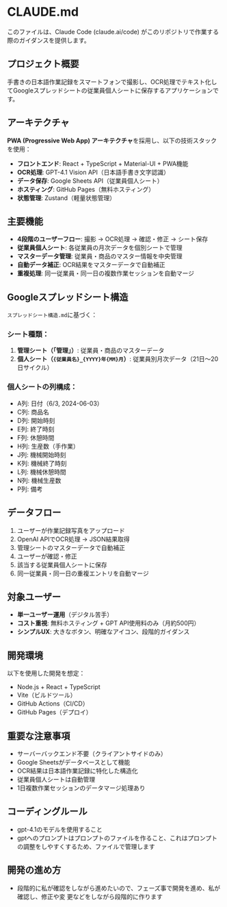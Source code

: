 # CLAUDE.md

このファイルは、Claude Code (claude.ai/code) がこのリポジトリで作業する際のガイダンスを提供します。

## プロジェクト概要

手書きの日本語作業記録をスマートフォンで撮影し、OCR処理でテキスト化してGoogleスプレッドシートの従業員個人シートに保存するアプリケーションです。

## アーキテクチャ

**PWA (Progressive Web App) アーキテクチャ**を採用し、以下の技術スタックを使用：
- **フロントエンド**: React + TypeScript + Material-UI + PWA機能
- **OCR処理**: GPT-4.1 Vision API（日本語手書き文字認識）
- **データ保存**: Google Sheets API（従業員個人シート）
- **ホスティング**: GitHub Pages（無料ホスティング）
- **状態管理**: Zustand（軽量状態管理）

## 主要機能

- **4段階のユーザーフロー**: 撮影 → OCR処理 → 確認・修正 → シート保存
- **従業員個人シート**: 各従業員の月次データを個別シートで管理
- **マスターデータ管理**: 従業員・商品のマスター情報を中央管理
- **自動データ補正**: OCR結果をマスターデータで自動補正
- **重複処理**: 同一従業員・同一日の複数作業セッションを自動マージ

## Googleスプレッドシート構造

`スプレッドシート構造.md`に基づく：

### シート種類：
1. **管理シート（「管理」）**: 従業員・商品のマスターデータ
2. **個人シート（`{従業員名}_{YYYY}年{MM}月`）**: 従業員別月次データ（21日〜20日サイクル）

### 個人シートの列構成：
- A列: 日付（6/3, 2024-06-03）
- C列: 商品名
- D列: 開始時刻
- E列: 終了時刻
- F列: 休憩時間
- H列: 生産数（手作業）
- J列: 機械開始時刻
- K列: 機械終了時刻
- L列: 機械休憩時間
- N列: 機械生産数
- P列: 備考

## データフロー

1. ユーザーが作業記録写真をアップロード
2. OpenAI APIでOCR処理 → JSON結果取得
3. 管理シートのマスターデータで自動補正
4. ユーザーが確認・修正
5. 該当する従業員個人シートに保存
6. 同一従業員・同一日の重複エントリを自動マージ

## 対象ユーザー

- **単一ユーザー運用**（デジタル苦手）
- **コスト重視**: 無料ホスティング + GPT API使用料のみ（月約500円）
- **シンプルUX**: 大きなボタン、明確なアイコン、段階的ガイダンス

## 開発環境

以下を使用した開発を想定：
- Node.js + React + TypeScript
- Vite（ビルドツール）
- GitHub Actions（CI/CD）
- GitHub Pages（デプロイ）

## 重要な注意事項

- サーバーバックエンド不要（クライアントサイドのみ）
- Google Sheetsがデータベースとして機能
- OCR結果は日本語作業記録に特化した構造化
- 従業員個人シートは自動管理
- 1日複数作業セッションのデータマージ処理あり

## コーディングルール
- gpt-4.1のモデルを使用すること
- gptへのプロンプトはプロンプトのファイルを作ること、これはプロンプトの調整をしやすくするため、ファイルで管理します


## 開発の進め方
- 段階的に私が確認をしながら進めたいので、フェーズ事で開発を進め、私が確認し、修正や変
更などをしながら段階的に作ります
